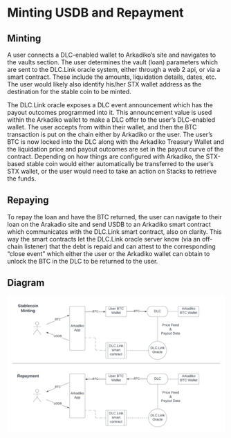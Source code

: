 # Minting USDB and Repayment

## Minting

A user connects a DLC-enabled wallet to Arkadiko’s site and navigates to the vaults section. The user determines the vault (loan) parameters which are sent to the DLC.Link oracle system, either through a web 2 api, or via a smart contract. These include the amounts, liquidation details, dates, etc. The user would likely also identify his/her STX wallet address as the destination for the stable coin to be minted.

The DLC.Link oracle exposes a DLC event announcement which has the payout outcomes programmed into it. This announcement value is used within the Arkadiko wallet to make a DLC offer to the user’s DLC-enabled wallet. The user accepts from within their wallet, and then the BTC transaction is put on the chain either by Arkadiko or the user. The user’s BTC is now locked into the DLC along with the Arkadiko Treasury Wallet and the liquidation price and payout outcomes are set in the payout curve of the contract. Depending on how things are configured with Arkadiko, the STX-based stable coin would either automatically be transferred to the user’s STX wallet, or the user would need to take an action on Stacks to retrieve the funds.

## Repaying

To repay the loan and have the BTC returned, the user can navigate to their loan on the Arakadio site and send USDB to an Arkadiko smart contract which communicates with the DLC.Link smart contract, also on clarity. This way the smart contracts let the DLC.Link oracle server know (via an off-chain listener) that the debt is repaid and can attest to the corresponding “close event” which either the user or the Arkadiko wallet can obtain to unlock the BTC in the DLC to be returned to the user.

## Diagram

![](<../../.gitbook/assets/Arkadiko + DLC.Link - Page 1 (1).png>)
